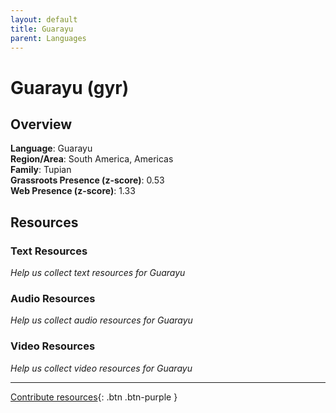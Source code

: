 ```yaml
---
layout: default
title: Guarayu
parent: Languages
---
```


# Guarayu (gyr)

## Overview

**Language**: Guarayu  
**Region/Area**: South America, Americas  
**Family**: Tupian  
**Grassroots Presence (z-score)**: 0.53  
**Web Presence (z-score)**: 1.33  

## Resources

### Text Resources
*Help us collect text resources for Guarayu*

### Audio Resources
*Help us collect audio resources for Guarayu*

### Video Resources
*Help us collect video resources for Guarayu*

---

[Contribute resources](https://forms.office.com/e/1SfLJx3u1r){: .btn .btn-purple }
